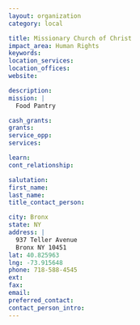 ```yaml
---
layout: organization
category: local

title: Missionary Church of Christ
impact_area: Human Rights
keywords: 
location_services: 
location_offices: 
website: 

description: 
mission: |
  Food Pantry

cash_grants: 
grants: 
service_opp: 
services: 

learn: 
cont_relationship: 

salutation: 
first_name: 
last_name: 
title_contact_person: 

city: Bronx
state: NY
address: |
  937 Teller Avenue  
  Bronx NY 10451
lat: 40.825963
lng: -73.915648
phone: 718-588-4545
ext: 
fax: 
email: 
preferred_contact: 
contact_person_intro: 
---
```


